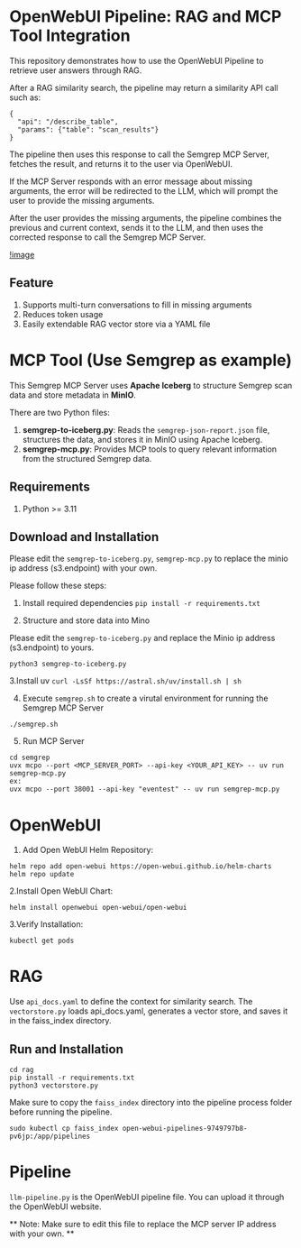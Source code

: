 # OpenWebUI Pipeline: RAG and MCP Tool Integration
This repository demonstrates how to use the OpenWebUI Pipeline to retrieve user answers through RAG.

After a RAG similarity search, the pipeline may return a similarity API call such as:
```
{
  "api": "/describe_table",
  "params": {"table": "scan_results"}
}
```

The pipeline then uses this response to call the Semgrep MCP Server, fetches the result, and returns it to the user via OpenWebUI.

If the MCP Server responds with an error message about missing arguments, the error will be redirected to the LLM, which will prompt the user to provide the missing arguments.

After the user provides the missing arguments, the pipeline combines the previous and current context, sends it to the LLM, and then uses the corrected response to call the Semgrep MCP Server.

[!image](openwebui-pipeline-flowchart.png)

## Feature
1. Supports multi-turn conversations to fill in missing arguments
2. Reduces token usage
3. Easily extendable RAG vector store via a YAML file


# MCP Tool (Use Semgrep as example)
This Semgrep MCP Server uses **Apache Iceberg** to structure Semgrep scan data and store metadata in **MinIO**.

There are two Python files:

1. **semgrep-to-iceberg.py**: Reads the `semgrep-json-report.json` file, structures the data, and stores it in MinIO using Apache Iceberg.  
2. **semgrep-mcp.py**: Provides MCP tools to query relevant information from the structured Semgrep data.  

## Requirements

1. Python >= 3.11

## Download and Installation


Please edit the `semgrep-to-iceberg.py`, `semgrep-mcp.py` to replace the minio ip address (s3.endpoint) with your own.

Please follow these steps:

1. Install required dependencies
```pip install -r requirements.txt```

2. Structure and store data into Mino

Please edit the `semgrep-to-iceberg.py` and replace the Minio ip address (s3.endpoint) to yours.

```python3 semgrep-to-iceberg.py```

3.Install uv
```curl -LsSf https://astral.sh/uv/install.sh | sh```

4. Execute `semgrep.sh` to create a virutal environment for running the Semgrep MCP Server
```
./semgrep.sh
```
5. Run MCP Server
```
cd semgrep
uvx mcpo --port <MCP_SERVER_PORT> --api-key <YOUR_API_KEY> -- uv run semgrep-mcp.py
ex:
uvx mcpo --port 38001 --api-key "eventest" -- uv run semgrep-mcp.py
```

# OpenWebUI

1. Add Open WebUI Helm Repository:
```
helm repo add open-webui https://open-webui.github.io/helm-charts
helm repo update
```
2.Install Open WebUI Chart:

```helm install openwebui open-webui/open-webui```

3.Verify Installation:

```kubectl get pods```

# RAG

Use `api_docs.yaml` to define the context for similarity search. The `vectorstore.py` loads api_docs.yaml, generates a vector store, and saves it in the faiss_index directory.

## Run and Installation
```
cd rag
pip install -r requirements.txt
python3 vectorstore.py
```

Make sure to copy the `faiss_index` directory into the pipeline process folder before running the pipeline.

```sudo kubectl cp faiss_index open-webui-pipelines-9749797b8-pv6jp:/app/pipelines```




# Pipeline

`llm-pipeline.py` is the OpenWebUI pipeline file. You can upload it through the OpenWebUI website.

** Note: Make sure to edit this file to replace the MCP server IP address with your own. **
